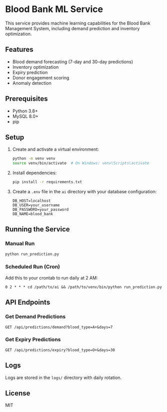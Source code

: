 # Blood Bank ML Service

This service provides machine learning capabilities for the Blood Bank Management System, including demand prediction and inventory optimization.

## Features

- Blood demand forecasting (7-day and 30-day predictions)
- Inventory optimization
- Expiry prediction
- Donor engagement scoring
- Anomaly detection

## Prerequisites

- Python 3.8+
- MySQL 8.0+
- pip

## Setup

1. Create and activate a virtual environment:
   ```bash
   python -m venv venv
   source venv/bin/activate  # On Windows: venv\Scripts\activate
   ```

2. Install dependencies:
   ```bash
   pip install -r requirements.txt
   ```

3. Create a `.env` file in the `ai` directory with your database configuration:
   ```env
   DB_HOST=localhost
   DB_USER=your_username
   DB_PASSWORD=your_password
   DB_NAME=blood_bank
   ```

## Running the Service

### Manual Run
```bash
python run_prediction.py
```

### Scheduled Run (Cron)
Add this to your crontab to run daily at 2 AM:
```
0 2 * * * cd /path/to/ai && /path/to/venv/bin/python run_prediction.py
```

## API Endpoints

### Get Demand Predictions
```
GET /api/predictions/demand?blood_type=A+&days=7
```

### Get Expiry Predictions
```
GET /api/predictions/expiry?blood_type=O+&days=30
```

## Logs

Logs are stored in the `logs/` directory with daily rotation.

## License

MIT
